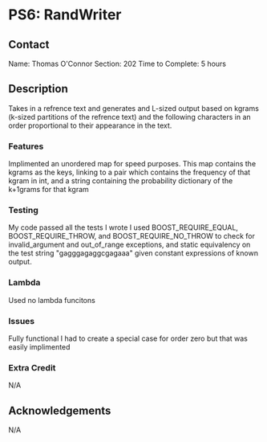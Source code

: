 # PS6: RandWriter

## Contact
Name:           Thomas O'Connor
Section:        202
Time to Complete:   5 hours


## Description
Takes in a refrence text and generates and L-sized output
based on kgrams (k-sized partitions of the refrence text)
and the following characters in an order proportional to their
appearance in the text.

### Features
Implimented an unordered map for speed purposes.
This map contains the kgrams as the keys, linking to a pair
which contains the frequency of that kgram in int, and a string
containing the probability dictionary of the k+1grams for that kgram

### Testing
My code passed all the tests I wrote
I used BOOST_REQUIRE_EQUAL, BOOST_REQUIRE_THROW, and BOOST_REQUIRE_NO_THROW to
check for invalid_argument and out_of_range exceptions, and static equivalency on
the test string "gagggagaggcgagaaa" given constant expressions of known output.

### Lambda
Used no lambda funcitons

### Issues
Fully functional
I had to create a special case for order zero but that was easily implimented

### Extra Credit
N/A

## Acknowledgements
N/A
